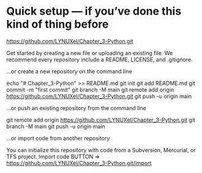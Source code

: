 # Quick setup — if you’ve done this kind of thing before

<https://github.com/LYNUXel/Chapter_3-Python.git>

Get started by creating a new file or uploading an existing file. We recommend every repository include a README, LICENSE, and .gitignore.

…or create a new repository on the command line

echo "# Chapter_3-Python" >> README.md
git init
git add README.md
git commit -m "first commit"
git branch -M main
git remote add origin <https://github.com/LYNUXel/Chapter_3-Python.git>
git push -u origin main

…or push an existing repository from the command line

git remote add origin <https://github.com/LYNUXel/Chapter_3-Python.git>
git branch -M main
git push -u origin main

…or import code from another repository

You can initialize this repository with code from a Subversion, Mercurial, or TFS project.
Import code BUTTON => <https://github.com/LYNUXel/Chapter_3-Python.git/import>
